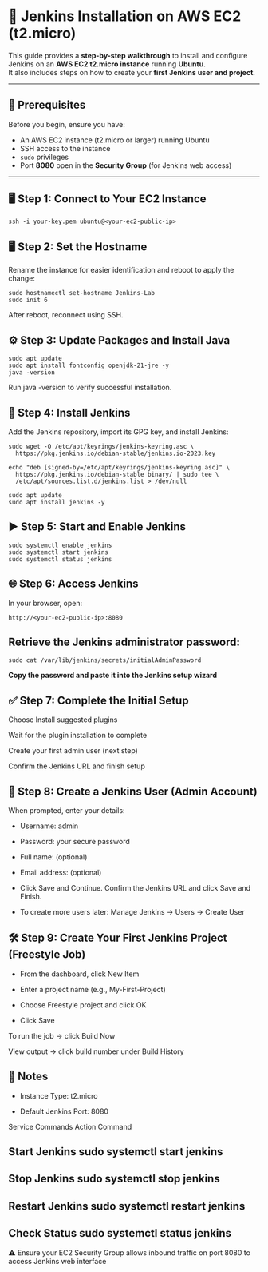 # 🚀 Jenkins Installation on AWS EC2 (t2.micro)

This guide provides a **step-by-step walkthrough** to install and configure Jenkins on an **AWS EC2 t2.micro instance** running **Ubuntu**.  
It also includes steps on how to create your **first Jenkins user and project**.

---

## 🧰 Prerequisites

Before you begin, ensure you have:

- An AWS EC2 instance (t2.micro or larger) running Ubuntu  
- SSH access to the instance  
- `sudo` privileges  
- Port **8080** open in the **Security Group** (for Jenkins web access)

---

## 🖥️ Step 1: Connect to Your EC2 Instance

```
ssh -i your-key.pem ubuntu@<your-ec2-public-ip>
```
## 🖥️ Step 2: Set the Hostname
Rename the instance for easier identification and reboot to apply the change:

```
sudo hostnamectl set-hostname Jenkins-Lab
sudo init 6
```
After reboot, reconnect using SSH.

## ⚙️ Step 3: Update Packages and Install Java

```
sudo apt update
sudo apt install fontconfig openjdk-21-jre -y
java -version
```

Run java -version to verify successful installation.

## 🧩 Step 4: Install Jenkins
Add the Jenkins repository, import its GPG key, and install Jenkins:

```
sudo wget -O /etc/apt/keyrings/jenkins-keyring.asc \
  https://pkg.jenkins.io/debian-stable/jenkins.io-2023.key

echo "deb [signed-by=/etc/apt/keyrings/jenkins-keyring.asc]" \
  https://pkg.jenkins.io/debian-stable binary/ | sudo tee \
  /etc/apt/sources.list.d/jenkins.list > /dev/null

sudo apt update
sudo apt install jenkins -y
```

## ▶️ Step 5: Start and Enable Jenkins

```
sudo systemctl enable jenkins
sudo systemctl start jenkins
sudo systemctl status jenkins
```

## 🌐 Step 6: Access Jenkins
In your browser, open:

```
http://<your-ec2-public-ip>:8080
```

## Retrieve the Jenkins administrator password:

```
sudo cat /var/lib/jenkins/secrets/initialAdminPassword
```

**Copy the password and paste it into the Jenkins setup wizard**

## ✅ Step 7: Complete the Initial Setup

Choose Install suggested plugins

Wait for the plugin installation to complete

Create your first admin user (next step)

Confirm the Jenkins URL and finish setup

## 👤 Step 8: Create a Jenkins User (Admin Account)

When prompted, enter your details:

* Username: admin

* Password: your secure password

* Full name: (optional)

* Email address: (optional)

* Click Save and Continue.
Confirm the Jenkins URL and click Save and Finish.

* To create more users later:
Manage Jenkins → Users → Create User

## 🛠️ Step 9: Create Your First Jenkins Project (Freestyle Job)
* From the dashboard, click New Item

* Enter a project name (e.g., My-First-Project)

* Choose Freestyle project and click OK

* Click Save

To run the job → click Build Now

View output → click build number under Build History

## 🧾 Notes
* Instance Type: t2.micro

* Default Jenkins Port: 8080

Service Commands
Action	Command
## Start Jenkins	**sudo systemctl start jenkins**
## Stop Jenkins	**sudo systemctl stop jenkins**
## Restart Jenkins **sudo systemctl restart jenkins**
## Check Status	**sudo systemctl status jenkins**

⚠️ Ensure your EC2 Security Group allows inbound traffic on port 8080 to access Jenkins web interface